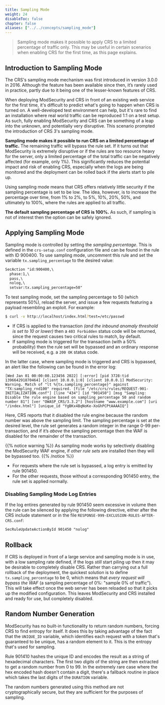 ```yaml
---
title: Sampling Mode
weight: 24
disableToc: false
chapter: false
aliases: ["../../concepts/sampling_mode"]
---
```


> Sampling mode makes it possible to apply CRS to a limited percentage of traffic only. This may be useful in certain scenarios when enabling CRS for the first time, as this page explains.

## Introduction to Sampling Mode

The CRS's sampling mode mechanism was first introduced in version 3.0.0 in 2016. Although the feature has been available since then, it’s rarely used in practice, partly due to it being one of the lesser-known features of CRS.

When deploying ModSecurity and CRS in front of an existing web service for the first time, it's difficult to predict what's going to happen when CRS is turned on. A well-developed test environment can help, but it's rare to find an installation where real world traffic can be reproduced 1:1 on a test setup. As such, fully enabling ModSecurity and CRS can be something of a leap into the unknown, and potentially very disruptive. This scenario prompted the introduction of CRS 3's sampling mode.

**Sampling mode makes it possible to run CRS on a limited percentage of traffic.** The remaining traffic will bypass the rule set. If it turns out that ModSecurity is extremely disruptive or if the rules are too resource heavy for the server, only a limited percentage of the total traffic can be negatively affected (for example, only 1%). This significantly reduces the potential impact and risk of enabling CRS, especially when the logs are being monitored and the deployment can be rolled back if the alerts start to pile up.

Using sampling mode means that CRS offers relatively little security if the sampling percentage is set to be low. The idea, however, is to increase the percentage over time, from 1% to 2%, to 5%, 10%, 20%, 50%, and ultimately to 100%, where the rules are applied to all traffic.

**The default sampling percentage of CRS is 100%.** As such, if sampling is not of interest then the option can be safely ignored.

## Applying Sampling Mode

Sampling mode is controlled by setting the *sampling percentage*. This is defined in the `crs-setup.conf` configuration file and can be found in the rule with ID 900400. To use sampling mode, uncomment this rule and set the variable `tx.sampling_percentage` to the desired value:

```apache
SecAction "id:900400,\
  phase:1,\
  pass,\
  nolog,\
  setvar:tx.sampling_percentage=50"
```

To test sampling mode, set the sampling percentage to 50 (which represents 50%), reload the server, and issue a few requests featuring a payload resembling an exploit. For example:

```bash
$ curl -v http://localhost/index.html?test=/etc/passwd
```

* If CRS is applied to the transaction *(and the inbound anomaly threshold is set to 10 or lower)* then a `403 Forbidden` status code will be returned, since the request causes two critical rules to match, by default.
* If sampling mode is triggered for the transaction (with a 50% probability) then the rule set will be bypassed and an ordinary response will be received, e.g. a `200 OK` status code.

In the latter case, where sampling mode is triggered and CRS is bypassed, an alert like the following can be found in the error log:

```
[Wed Jan 01 00:00:00.123456 2022] [:error] [pid 3728:tid 139664291870464] [client 10.0.0.1:0] [client 10.0.0.1] ModSecurity: Warning. Match of "lt %{tx.sampling_percentage}" against "TX:sampling_rnd100" required. [file "/etc/crs/rules/REQUEST-901-INITIALIZATION.conf"] [line "434"] [id "901450"] [msg "Sampling: Disable the rule engine based on sampling_percentage 50 and random number 81"] [ver "OWASP_CRS/3.3.2"] [hostname "www.example.com"] [uri "/index.html"] [unique_id "YgBKx4BqNoKe-XoGhPCPtAAAAIQ"]
```

Here, CRS reports that it disabled the rule engine because the random number was above the sampling limit. The sampling percentage is set at the desired level, the rule set generates a random integer in the range 0-99 per-transaction, and if it’s *above* the sampling percentage then the WAF is disabled for the remainder of the transaction.

{{% notice warning %}}
As sampling mode works by selectively disabling the ModSecurity WAF engine, if *other rule sets* are installed then they will be bypassed too.
{{% /notice %}}

* For requests where the rule set is bypassed, a log entry is emitted by rule 901450.
* For the other requests, those without a corresponding 901450 entry, the rule set is applied normally.

### Disabling Sampling Mode Log Entries

If the log entires generated by rule 901450 seem excessive in volume then the rule can be silenced by applying the following directive, either after the CRS include statement or in the file `RESPONSE-999-EXCLUSION-RULES-AFTER-CRS.conf`:

```apache
SecRuleUpdateActionById 901450 "nolog"
```

## Rollback

If CRS is deployed in front of a large service and sampling mode is in use, with a low sampling rate defined, if the logs *still* start piling up then it may be desirable to completely disable CRS. Rather than carrying out a full rollback of the deployment, the quickest solution is to define `tx.sampling_percentage` to be 0, which means that *every request will bypass the WAF* (a sampling percentage of 0%: "sample 0% of traffic"). This will take effect once the web server has been reloaded so that it picks up the modified configuration. This leaves ModSecurity and CRS installed and ready for use, but completely disabled.

## Random Number Generation

ModSecurity has no built-in functionality to return random numbers, forcing CRS to find entropy for itself. It does this by taking advantage of the fact that the `UNIQUE_ID` variable, which identifies each request with a token that's guaranteed to be unique, has a random element to it. This is the entropy that's used for sampling.

Rule 901410 hashes the unique ID and encodes the result as a string of hexadecimal characters. The first two *digits* of the string are then extracted to get a random number from 0 to 99. In the extremely rare case where the hex encoded hash doesn't contain a digit, there's a fallback routine in place which takes the last digits of the `DURATION` variable.

The random numbers generated using this method are not cryptographically secure, but they are sufficient for the purposes of sampling.
